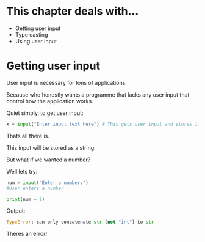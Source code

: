 # This chapter deals with...
* Getting user input
* Type casting
* Using user input


# Getting user input

User input is necessary for tons of applications.

Because who honestly wants a programme that lacks any user input that control how the application works.

Quiet simply, to get user input:
```python
x = input("Enter input text here") # This gets user input and stores it in variable x
```

Thats all there is.

This input will be stored as a string.

But what if we wanted a number?

Well lets try:
```python
num = input("Enter a number:")
#User enters a number

print(num + 2)
```
Output:
```python
TypeError: can only concatenate str (not "int") to str
```

Theres an error! 